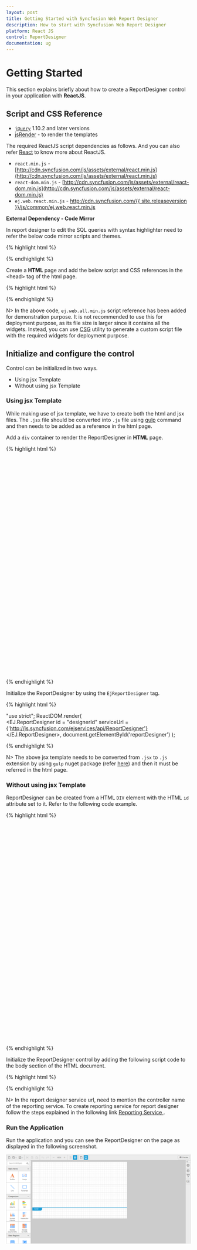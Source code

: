 ```yaml
---
layout: post
title: Getting Started with Syncfusion Web Report Designer
description: How to start with Syncfusion Web Report Designer
platform: React JS
control: ReportDesigner
documentation: ug
---
```


# Getting Started

This section explains briefly about how to create a ReportDesigner control in your application with **ReactJS**.

## Script and CSS Reference

* [`jQuery`](http://jquery.com) 1.10.2 and later versions
* [jsRender](https://github.com/borismoore/jsrender) - to render the templates

The required ReactJS script dependencies as follows. And you can also refer [React](https://facebook.github.io/react/docs/getting-started.html) to know more about ReactJS.

* `react.min.js` - [http://cdn.syncfusion.com/js/assets/external/react.min.js](http://cdn.syncfusion.com/js/assets/external/react.min.js)
* `react-dom.min.js` - [http://cdn.syncfusion.com/js/assets/external/react-dom.min.js](http://cdn.syncfusion.com/js/assets/external/react-dom.min.js)
* `ej.web.react.min.js` - [http://cdn.syncfusion.com/{{ site.releaseversion }}/js/common/ej.web.react.min.js](http://cdn.syncfusion.com/16.3.0.17/js/common/ej.web.react.min.js)

**External Dependency - Code Mirror**

In report designer to edit the SQL queries with syntax highlighter need to refer the below code mirror scripts and themes.

{% highlight html %}

<link href="https://cdnjs.cloudflare.com/ajax/libs/codemirror/5.37.0/codemirror.min.css" rel="stylesheet" />
<link href="https://cdnjs.cloudflare.com/ajax/libs/codemirror/5.37.0/addon/hint/show-hint.min.css" rel="stylesheet" />

<script src="https://cdnjs.cloudflare.com/ajax/libs/codemirror/5.37.0/codemirror.min.js" type="text/javascript"></script>
<script src="https://cdnjs.cloudflare.com/ajax/libs/codemirror/5.37.0/addon/hint/show-hint.min.js" type="text/javascript"></script>
<script src="https://cdnjs.cloudflare.com/ajax/libs/codemirror/5.37.0/addon/hint/sql-hint.min.js" type="text/javascript"></script>
<script src="https://cdnjs.cloudflare.com/ajax/libs/codemirror/5.37.0/mode/sql/sql.min.js" type="text/javascript"></script>

{% endhighlight %} 

Create a **HTML** page and add the below script and CSS references in the &lt;head&gt; tag of the html page.

{% highlight html %}

<!DOCTYPE html>
<html>
    <head>
        <!-- theme reference -->
        <link rel="stylesheet" href="http://cdn.syncfusion.com/{{site.releaseversion}}/js/web/bootstrap-theme/ej.web.all.min.css" />
        <link rel="stylesheet" href="http://cdn.syncfusion.com/{{site.releaseversion}}/js/web/bootstrap-theme/ej.reportdesigner.min.css" />  
        <!--  code miror theme  -->
        <link href="https://cdnjs.cloudflare.com/ajax/libs/codemirror/5.37.0/codemirror.min.css" rel="stylesheet" />
        <link href="https://cdnjs.cloudflare.com/ajax/libs/codemirror/5.37.0/addon/hint/show-hint.min.css" rel="stylesheet" />
        <!--  react script  -->
        <script src="http://cdn.syncfusion.com/js/assets/external/react.min.js"></script>
        <script src="http://cdn.syncfusion.com/js/assets/external/react-dom.min.js"></script>
        <script src="https://cdnjs.cloudflare.com/ajax/libs/babel-core/5.8.34/browser.min.js"></script>
        <!--  jquery script  -->
        <script src="http://cdn.syncfusion.com/js/assets/external/jquery-3.0.0.min.js"></script>
        <script src="http://cdn.syncfusion.com/js/assets/external/jsrender.min.js"></script>
        <!--  code miror script  -->
        <script src="https://cdnjs.cloudflare.com/ajax/libs/codemirror/5.37.0/codemirror.min.js" type="text/javascript"></script>
        <script src="https://cdnjs.cloudflare.com/ajax/libs/codemirror/5.37.0/addon/hint/show-hint.min.js" type="text/javascript"></script>
        <script src="https://cdnjs.cloudflare.com/ajax/libs/codemirror/5.37.0/addon/hint/sql-hint.min.js" type="text/javascript"></script>
        <script src="https://cdnjs.cloudflare.com/ajax/libs/codemirror/5.37.0/mode/sql/sql.min.js" type="text/javascript"></script>
        <!-- Essential JS UI widget -->    
        <script src="http://cdn.syncfusion.com/{{site.releaseversion}}/js/web/ej.web.all.min.js"></script>
        <script src="http://cdn.syncfusion.com/{{site.releaseversion}}/js/web/ej.reportdesigner.min.js"></script>
        <script src="http://cdn.syncfusion.com/{{site.releaseversion}}/js/common/ej.web.react.min.js"></script>
        <!--Add custom scripts here -->
    </head>
    <body>
    </body>
</html>

{% endhighlight %}

N> In the above code, `ej.web.all.min.js` script reference has been added for demonstration purpose. It is not recommended to use this for deployment purpose, as its file size is larger since it contains all the widgets. Instead, you can use [CSG](http://csg.syncfusion.com/# "") utility to generate a custom script file with the required widgets for deployment purpose.

## Initialize and configure the control

Control can be initialized in two ways.

 * Using jsx Template
 * Without using jsx Template
 
### Using jsx Template

While making use of jsx template, we have to create both the html and jsx files. The `.jsx` file should be converted into `.js` file using [gulp](/reactjs/overview#converting-jsx-to-javascript-with-react) command and then needs to be added as a reference in the html page.
 
Add a `div` container to render the ReportDesigner in **HTML** page.

{% highlight html %}

<!DOCTYPE html>
<html>    
     <body>
         <div id="reportDesigner" style="height: 590px;width: 100%;"></div>
         <script src="scripts/default.js"></script>
     </body>
</html>

{% endhighlight %}

Initialize the ReportDesigner by using the `EjReportDesigner` tag.

{% highlight html %}

"use strict";
ReactDOM.render(  
    <EJ.ReportDesigner
		id = "designerId"
		serviceUrl = {'http://js.syncfusion.com/ejservices/api/ReportDesigner'}
	</EJ.ReportDesigner>,
	document.getElementById('reportDesigner')
);

{% endhighlight %}

N> The above jsx template needs to be converted from `.jsx` to `.js` extension by using `gulp` nuget package (refer [here](/reactjs/overview#converting-jsx-to-javascript-with-react)) and then it must be referred in the html page.

### Without using jsx Template

ReportDesigner can be created from a HTML `DIV` element with the HTML `id` attribute set to it. Refer to the following code example.

{% highlight html %}

<body>
	<div id="reportdesigner" style="height: 590px;width: 100%;"></div>
</body>

{% endhighlight %}

Initialize the ReportDesigner control by adding the following script code to the body section of the HTML document.

{% highlight html %}

<script type="text/javascript">
    ReactDOM.render(
    React.createElement(EJ.ReportDesigner, {
        id: "designerId",
        serviceUrl: 'http://js.syncfusion.com/demos/ejservices/api/ReportDesigner'
    }),
    document.getElementById('reportdesigner')
);
</script>

{% endhighlight %}

N> In the report designer service url, need to mention the controller name of the reporting service. To create reporting service for report designer follow the steps explained in the following link [Reporting Service ](https://help.syncfusion.com/js/reportdesigner/getting-started#add-webapi-controller-for-report-designer).

### Run the Application

Run the application and you can see the ReportDesigner on the page as displayed in the following screenshot.

![](Getting-Started_images/Getting-Started-img1.png)